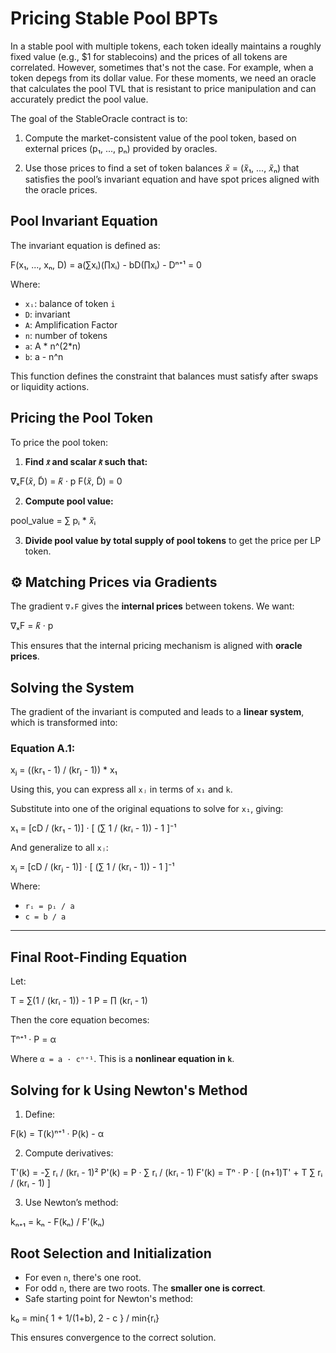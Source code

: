# Pricing Stable Pool BPTs

In a stable pool with multiple tokens, each token ideally maintains a roughly fixed value (e.g., $1 for stablecoins) and the prices of all tokens are correlated.
However, sometimes that's not the case. For example, when a token depegs from its dollar value. For these moments, we need an oracle that calculates the pool TVL
that is resistant to price manipulation and can accurately predict the pool value.

The goal of the StableOracle contract is to:

1. Compute the market-consistent value of the pool token, based on external prices (p₁, ..., pₙ) provided by oracles.

2. Use those prices to find a set of token balances 𝑥̃ = (𝑥̃₁, ..., 𝑥̃ₙ) that satisfies the pool’s invariant equation and have spot prices aligned with the oracle prices.

## Pool Invariant Equation

The invariant equation is defined as:

F(x₁, ..., xₙ, D) = a(∑xᵢ)(∏xᵢ) - bD(∏xᵢ) - Dⁿ⁺¹ = 0

Where:

- `xᵢ`: balance of token `i`
- `D`: invariant
- `A`: Amplification Factor
- `n`: number of tokens
- `a`: A * n^(2*n)
- `b`: a - n^n

This function defines the constraint that balances must satisfy after swaps or liquidity actions.

## Pricing the Pool Token

To price the pool token:

1. **Find `𝑥̃` and scalar `𝑘̃` such that:**

∇ₓF(𝑥̃, D̃) = 𝑘̃ · p
F(𝑥̃, D̃) = 0

2. **Compute pool value:**

pool_value = ∑ pᵢ \* 𝑥̃ᵢ

3. **Divide pool value by total supply of pool tokens** to get the price per LP token.

## ⚙️ Matching Prices via Gradients

The gradient `∇ₓF` gives the **internal prices** between tokens. We want:

∇ₓF = 𝑘̃ · p

This ensures that the internal pricing mechanism is aligned with **oracle prices**.

## Solving the System

The gradient of the invariant is computed and leads to a **linear system**, which is transformed into:

### Equation A.1:

xⱼ = ((kr₁ - 1) / (krⱼ - 1)) \* x₁

Using this, you can express all `xⱼ` in terms of `x₁` and `k`.

Substitute into one of the original equations to solve for `x₁`, giving:

x₁ = [cD / (kr₁ - 1)] · [ (∑ 1 / (krᵢ - 1)) - 1 ]⁻¹

And generalize to all `xⱼ`:

xⱼ = [cD / (krⱼ - 1)] · [ (∑ 1 / (krᵢ - 1)) - 1 ]⁻¹

Where:

- `rᵢ = pᵢ / a`
- `c = b / a`

---

## Final Root-Finding Equation

Let:

T = ∑(1 / (krᵢ - 1)) - 1
P = ∏ (krᵢ - 1)

Then the core equation becomes:

Tⁿ⁺¹ · P = α

Where `α = a · cⁿ⁺¹`. This is a **nonlinear equation in `k`**.

## Solving for k Using Newton's Method

1. Define:

F(k) = T(k)ⁿ⁺¹ · P(k) - α

2. Compute derivatives:

T'(k) = -∑ rᵢ / (krᵢ - 1)²
P'(k) = P · ∑ rᵢ / (krᵢ - 1)
F'(k) = Tⁿ · P · [ (n+1)T' + T ∑ rᵢ / (krᵢ - 1) ]

3. Use Newton’s method:

kₙ₊₁ = kₙ - F(kₙ) / F'(kₙ)

## Root Selection and Initialization

- For even `n`, there's one root.
- For odd `n`, there are two roots. The **smaller one is correct**.
- Safe starting point for Newton's method:

k₀ = min{ 1 + 1/(1+b), 2 - c } / min{rᵢ}

This ensures convergence to the correct solution.
